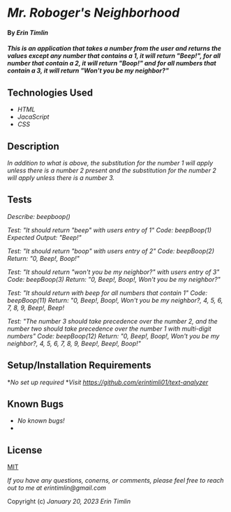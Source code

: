 # _Mr. Roboger's Neighborhood_

#### By _Erin Timlin_

#### _This is an application that takes a number from the user and returns the values except any number that contains a 1, it will return "Beep!", for all number that contain a 2, it will return "Boop!" and for all numbers that contain a 3, it will return "Won't you be my neighbor?"_

## Technologies Used

* _HTML_
* _JacaScript_
* _CSS_


## Description

_In addition to what is above, the substitution for the number 1 will apply unless there is a number 2 present and the substitution for the number 2 will apply unless there is a number 3._

## Tests

_Describe: beepboop()_

_Test: "It should return "beep" with users entry of 1"_
_Code: beepBoop(1)_
_Expected Output: "Beep!"_

_Test: "It should return "boop" with users entry of 2"_
_Code: beepBoop(2)_
_Return: "0, Beep!, Boop!"_

_Test: "It should return "won't you be my neighbor?" with users entry of 3"_
_Code: beepBoop(3)_
_Return: "0, Beep!, Boop!, Won't you be my neighbor?"_

_Test: "It should return with beep for all numbers that contain 1"_
_Code: beepBoop(11)_
_Return: "0, Beep!, Boop!, Won't you be my neighbor?, 4, 5, 6, 7, 8, 9, Beep!, Beep!_

_Test: "The number 3 should take precedence over the number 2, and the number two should take precedence over the number 1 with multi-digit numbers"_
_Code: beepBoop(12)_
_Return: "0, Beep!, Boop!, Won't you be my neighbor?, 4, 5, 6, 7, 8, 9, Beep!, Beep!, Boop!"_


## Setup/Installation Requirements

*_No set up required_
*_Visit https://github.com/erintimli01/text-analyzer_


## Known Bugs

* _No known bugs!_
* 

## License

[MIT](license.txt)

_If you have any questions, conerns, or comments, please feel free to reach out to me at erintimlin@gmail.com_

Copyright (c) _January 20, 2023_ _Erin Timlin_
